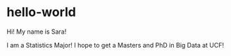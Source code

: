 # hello-world

Hi! My name is Sara!

I am a Statistics Major! I hope to get a Masters and PhD in Big Data at UCF!
